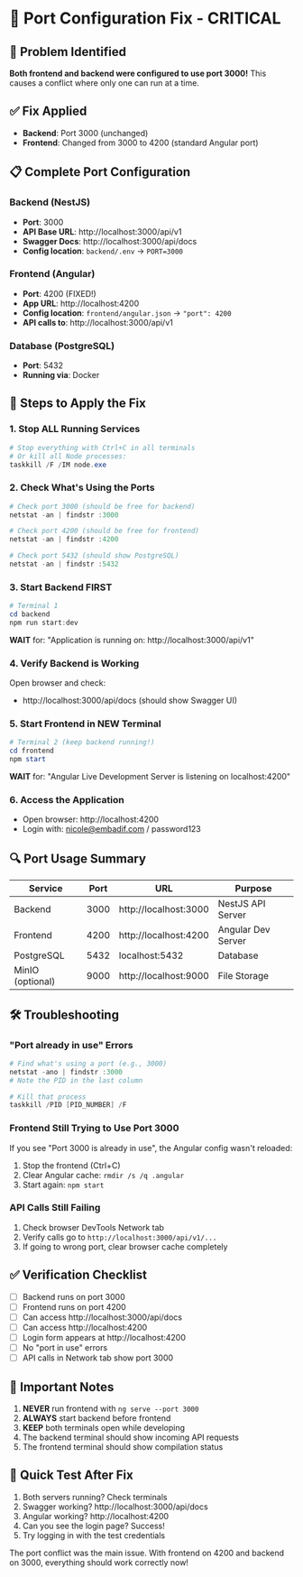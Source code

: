 # 🔧 Port Configuration Fix - CRITICAL

## 🚨 Problem Identified
**Both frontend and backend were configured to use port 3000!** This causes a conflict where only one can run at a time.

## ✅ Fix Applied
- **Backend**: Port 3000 (unchanged)
- **Frontend**: Changed from 3000 to 4200 (standard Angular port)

## 📋 Complete Port Configuration

### Backend (NestJS)
- **Port**: 3000
- **API Base URL**: http://localhost:3000/api/v1
- **Swagger Docs**: http://localhost:3000/api/docs
- **Config location**: `backend/.env` → `PORT=3000`

### Frontend (Angular)
- **Port**: 4200 (FIXED!)
- **App URL**: http://localhost:4200
- **Config location**: `frontend/angular.json` → `"port": 4200`
- **API calls to**: http://localhost:3000/api/v1

### Database (PostgreSQL)
- **Port**: 5432
- **Running via**: Docker

## 🚀 Steps to Apply the Fix

### 1. Stop ALL Running Services
```powershell
# Stop everything with Ctrl+C in all terminals
# Or kill all Node processes:
taskkill /F /IM node.exe
```

### 2. Check What's Using the Ports
```powershell
# Check port 3000 (should be free for backend)
netstat -an | findstr :3000

# Check port 4200 (should be free for frontend)
netstat -an | findstr :4200

# Check port 5432 (should show PostgreSQL)
netstat -an | findstr :5432
```

### 3. Start Backend FIRST
```powershell
# Terminal 1
cd backend
npm run start:dev
```

**WAIT** for: "Application is running on: http://localhost:3000/api/v1"

### 4. Verify Backend is Working
Open browser and check:
- http://localhost:3000/api/docs (should show Swagger UI)

### 5. Start Frontend in NEW Terminal
```powershell
# Terminal 2 (keep backend running!)
cd frontend
npm start
```

**WAIT** for: "Angular Live Development Server is listening on localhost:4200"

### 6. Access the Application
- Open browser: http://localhost:4200
- Login with: nicole@embadif.com / password123

## 🔍 Port Usage Summary

| Service | Port | URL | Purpose |
|---------|------|-----|---------|
| Backend | 3000 | http://localhost:3000 | NestJS API Server |
| Frontend | 4200 | http://localhost:4200 | Angular Dev Server |
| PostgreSQL | 5432 | localhost:5432 | Database |
| MinIO (optional) | 9000 | http://localhost:9000 | File Storage |

## 🛠️ Troubleshooting

### "Port already in use" Errors
```powershell
# Find what's using a port (e.g., 3000)
netstat -ano | findstr :3000
# Note the PID in the last column

# Kill that process
taskkill /PID [PID_NUMBER] /F
```

### Frontend Still Trying to Use Port 3000
If you see "Port 3000 is already in use", the Angular config wasn't reloaded:
1. Stop the frontend (Ctrl+C)
2. Clear Angular cache: `rmdir /s /q .angular`
3. Start again: `npm start`

### API Calls Still Failing
1. Check browser DevTools Network tab
2. Verify calls go to `http://localhost:3000/api/v1/...`
3. If going to wrong port, clear browser cache completely

## ✅ Verification Checklist

- [ ] Backend runs on port 3000
- [ ] Frontend runs on port 4200
- [ ] Can access http://localhost:3000/api/docs
- [ ] Can access http://localhost:4200
- [ ] Login form appears at http://localhost:4200
- [ ] No "port in use" errors
- [ ] API calls in Network tab show port 3000

## 📝 Important Notes

1. **NEVER** run frontend with `ng serve --port 3000`
2. **ALWAYS** start backend before frontend
3. **KEEP** both terminals open while developing
4. The backend terminal should show incoming API requests
5. The frontend terminal should show compilation status

## 🎯 Quick Test After Fix

1. Both servers running? Check terminals
2. Swagger working? http://localhost:3000/api/docs
3. Angular working? http://localhost:4200
4. Can you see the login page? Success!
5. Try logging in with the test credentials

The port conflict was the main issue. With frontend on 4200 and backend on 3000, everything should work correctly now!